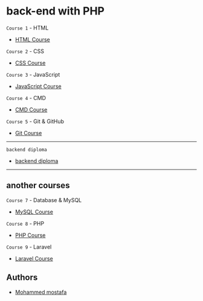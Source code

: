# back-end with PHP

 `Course 1` - HTML
- [HTML Course ](https://www.youtube.com/watch?v=6QAELgirvjs&list=PLDoPjvoNmBAw_t_XWUFbBX-c9MafPk9ji)

 `Course 2` - CSS
 - [CSS Course ](https://www.youtube.com/watch?v=X1ulCwyhCVM&list=PLDoPjvoNmBAzjsz06gkzlSrlev53MGIKe)

 `Course 3` - JavaScript
 - [JavaScript Course ](https://www.youtube.com/watch?v=GM6dQBmc-Xg&list=PLDoPjvoNmBAx3kiplQR_oeDqLDBUDYwVv)

 `Course 4` - CMD
 - [CMD Course ](https://www.youtube.com/watch?v=JVs2Ywy7wGQ&list=PLDoPjvoNmBAxzNO8ixW83Sf8FnLy_MkUT)

 `Course 5` - Git & GitHub 
 - [Git Course ](https://www.youtube.com/watch?v=ACOiGZoqC8w&list=PLDoPjvoNmBAw4eOj58MZPakHjaO3frVMF)
----
`backend diploma `
 - [backend diploma](https://www.youtube.com/playlist?list=PL6dOx0c_MWg5RWWSfufjQwcNDq5kVk6Ru)
----
another courses
---


`Course 7` - Database & MySQL
 - [MySQL Course ](https://www.youtube.com/watch?v=DftlOK7fCtc&list=PLDoPjvoNmBAz6DT8SzQ1CODJTH-NIA7R9)

`Course 8` - PHP
 - [PHP Course ](https://www.youtube.com/watch?v=xcg9qq6SZ0w&list=PLDoPjvoNmBAy41u35AqJUrI-H83DObUDq)

`Course 9` - Laravel
 - [Laravel Course ](https://www.youtube.com/watch?v=GiNWNd_Qpnk&list=PLCm7ZeRfGSP4NNEikwx3wUAskQHB3p-LK)



## Authors

- [Mohammed mostafa](https://www.github.com/Gezzzo)
